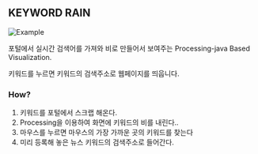 ## KEYWORD RAIN

![Example](https://github.com/UHKim/keyword-rain/blob/master/keywordrain180809.gif "example")

포털에서 실시간 검색어를 가져와 비로 만들어서 보여주는 Processing-java Based Visualization.

키워드를 누르면 키워드의 검색주소로 웹페이지를 띄웁니다.

### How?
1. 키워드를 포털에서 스크랩 해온다.
2. Processing을 이용하여 화면에 키워드의 비를 내린다..
3. 마우스를 누르면 마우스의 가장 가까운 곳의 키워드를 찾는다
4. 미리 등록해 놓은 뉴스 키워드의 검색주소로 들어간다.
